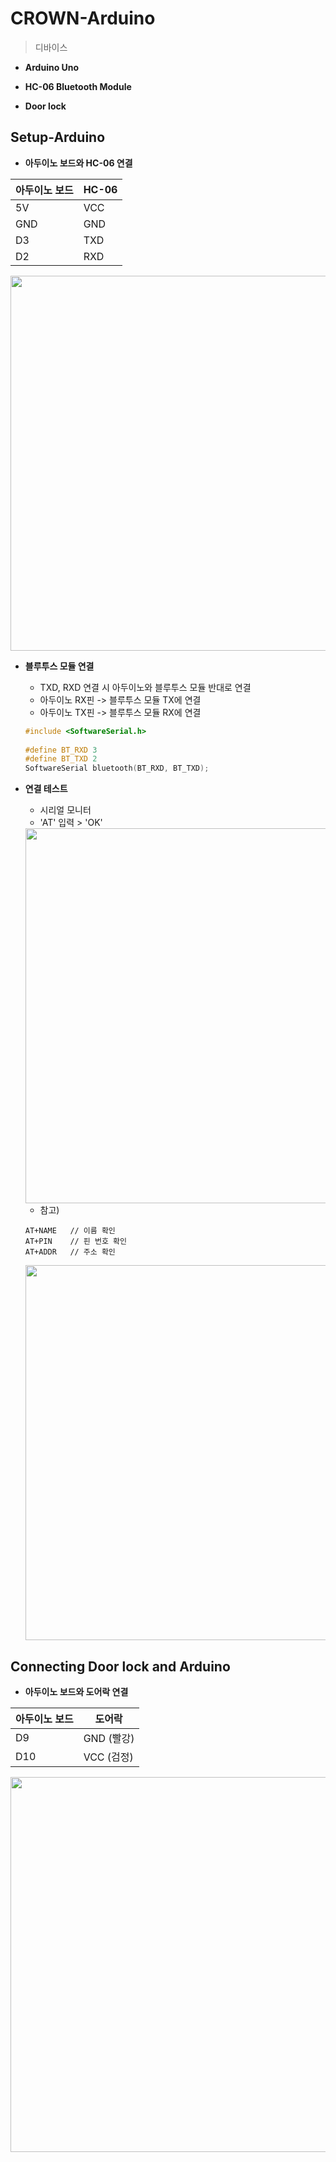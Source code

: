 # CROWN-Arduino

> 디바이스

- **Arduino Uno**
- **HC-06 Bluetooth Module**

- **Door lock**



## Setup-Arduino

- **아두이노 보드와 HC-06 연결**

| 아두이노 보드 | HC-06 |
| ------------- | ----- |
| 5V            | VCC   |
| GND           | GND   |
| D3            | TXD   |
| D2            | RXD   |

<img src="https://user-images.githubusercontent.com/56067179/105966016-72759900-60c7-11eb-832a-0a77c12e0137.jpg" width="600px"/>



- **블루투스 모듈 연결**

  - TXD, RXD 연결 시 아두이노와 블루투스 모듈 반대로 연결
  - 아두이노 RX핀 -> 블루투스 모듈 TX에 연결
  - 아두이노 TX핀 -> 블루투스 모듈 RX에 연결

  ```c++
  #include <SoftwareSerial.h>
   
  #define BT_RXD 3
  #define BT_TXD 2
  SoftwareSerial bluetooth(BT_RXD, BT_TXD);
  ```



- **연결 테스트**

  - 시리얼 모니터
  - 'AT' 입력 > 'OK'

  <img src="https://user-images.githubusercontent.com/56067179/105967054-c6cd4880-60c8-11eb-9c54-050cc3dc9892.PNG" width="600px"/>

  - 참고)

  ```
  AT+NAME 	// 이름 확인
  AT+PIN  	// 핀 번호 확인
  AT+ADDR 	// 주소 확인
  ```

  <img src="https://user-images.githubusercontent.com/56067179/105967048-c634b200-60c8-11eb-8cb0-68cc9f785b2d.PNG" width="600px"/>



## Connecting Door lock and Arduino

- **아두이노 보드와 도어락 연결**

| 아두이노 보드 | 도어락     |
| ------------- | ---------- |
| D9            | GND (빨강) |
| D10           | VCC (검정) |

<img src="https://user-images.githubusercontent.com/56067179/105969758-f3cf2a80-60cb-11eb-9315-9083d21dd2ad.jpg" width="600px"/>
